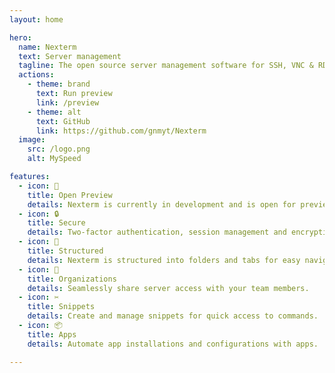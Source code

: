 ```yaml
---
layout: home

hero:
  name: Nexterm
  text: Server management
  tagline: The open source server management software for SSH, VNC & RDP
  actions:
    - theme: brand
      text: Run preview
      link: /preview
    - theme: alt
      text: GitHub
      link: https://github.com/gnmyt/Nexterm
  image:
    src: /logo.png
    alt: MySpeed

features:
  - icon: 👀
    title: Open Preview
    details: Nexterm is currently in development and is open for preview. 
  - icon: 🔒
    title: Secure
    details: Two-factor authentication, session management and encryption built-in.
  - icon: 📁
    title: Structured
    details: Nexterm is structured into folders and tabs for easy navigation.
  - icon: 🏢
    title: Organizations
    details: Seamlessly share server access with your team members.
  - icon: ✂️
    title: Snippets
    details: Create and manage snippets for quick access to commands.
  - icon: 📦
    title: Apps
    details: Automate app installations and configurations with apps.

---
```


<style>
:root {
  --vp-home-hero-name-color: #314BD3;

  --vp-home-hero-image-background-image: linear-gradient(rgba(49,75,211,0.25), rgba(49,75,211,0.25));
  --vp-home-hero-image-filter: blur(100px);
}
</style>